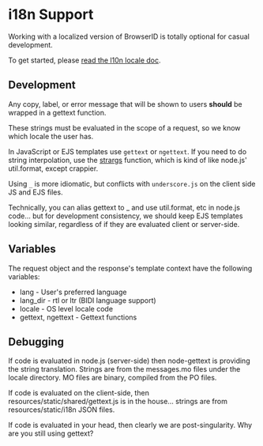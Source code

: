 # i18n Support

Working with a localized version of BrowserID is totally optional for
casual development.

To get started, please [read the l10n locale doc](http://svn.mozilla.org/projects/l10n-misc/trunk/browserid/README).

## Development

Any copy, label, or error message that will be shown to users **should** be wrapped in a gettext function.

These strings must be evaluated in the scope of a request, so we know which locale the user has.

In JavaScript or EJS templates use `gettext` or `ngettext`. If you need to do string interpolation, use the 
[strargs](http://jsgettext.berlios.de/doc/html/Gettext.html#strargs__string__argument_array_)
function, which is kind of like node.js' util.format, except crappier.

Using `_` is more idiomatic, but conflicts with `underscore.js` on the client side JS and EJS files.

Technically, you can alias gettext to _ and use util.format, etc in node.js code... but for development consistency, 
we should keep EJS templates looking similar, regardless of if they are evaluated client or server-side.

## Variables

The request object and the response's template context have the following variables:

 * lang - User's preferred language
 * lang_dir - rtl or ltr (BIDI language support)
 * locale - OS level locale code
 * gettext, ngettext - Gettext functions

## Debugging

If code is evaluated in node.js (server-side) then node-gettext is providing the string
translation. Strings are from the messages.mo files under the locale directory. MO files
are binary, compiled from the PO files.

If code is evaluated on the client-side, then resources/static/shared/gettext.js is in
the house... strings are from resources/static/i18n JSON files.

If code is evaluated in your head, then clearly we are post-singularity. Why are you
still using gettext?